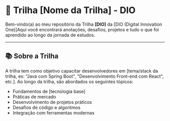 # 🚀 Trilha [Nome da Trilha] - DIO

Bem-vindo(a) ao meu repositório da Trilha **[DIO]** da [DIO (Digital Innovation One)]Aqui você encontrará anotações, desafios, projetos e tudo o que foi aprendido ao longo da jornada de estudos.

---

## 📚 Sobre a Trilha

A trilha tem como objetivo capacitar desenvolvedores em [tema/stack da trilha, ex: "Java com Spring Boot", "Desenvolvimento Front-end com React", etc.]. Ao longo da trilha, são abordados os seguintes tópicos:

- Fundamentos de [tecnologia base]
- Práticas de mercado
- Desenvolvimento de projetos práticos
- Desafios de código e algoritmos
- Integração com ferramentas modernas

